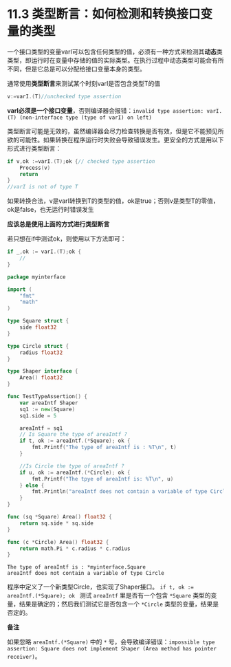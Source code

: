 # 11.3 类型断言：如何检测和转换接口变量的类型

一个接口类型的变量varI可以包含任何类型的值，必须有一种方式来检测其**动态**类类型，即运行时在变量中存储的值的实际类型。在执行过程中动态类型可能会有所不同，但是它总是可以分配给接口变量本身的类型。

通常使用**类型断言**来测试某个时刻varI是否包含类型T的值

```go
v:=varI.(T)//unchecked type assertion
```

**varI必须是一个接口变量**，否则编译器会报错：`invalid type assertion: varI.(T) (non-interface type (type of varI) on left)`

类型断言可能是无效的，虽然编译器会尽力检查转换是否有效，但是它不能预见所欲的可能性。如果转换在程序运行时失败会导致错误发生。更安全的方式是用以下形式进行类型断言：

```go
if v,ok :=varI.(T);ok {// checked type assertion
    Process(v)
    return 
}
//varI is not of type T
```

如果转换合法，v是varI转换到T的类型的值，ok是true；否则v是类型T的零值，ok是false，也无运行时错误发生

**应该总是使用上面的方式进行类型断言**

若只想在if中测试ok，则使用以下方法即可：

```go
if _,ok := varI.(T);ok {
	//
}
```

```go
package myinterface

import (
	"fmt"
	"math"
)

type Square struct {
	side float32
}

type Circle struct {
	radius float32
}

type Shaper interface {
	Area() float32
}

func TestTypeAssertion() {
	var areaIntf Shaper
	sq1 := new(Square)
	sq1.side = 5

	areaIntf = sq1
	// Is Square the type of areaIntf ?
	if t, ok := areaIntf.(*Square); ok {
		fmt.Printf("The type of areaIntf is : %T\n", t)
	}

	//Is Circle the type of areaIntf ?
	if u, ok := areaIntf.(*Circle); ok {
		fmt.Printf("The tpye of areaIntf is: %T\n", u)
	} else {
		fmt.Println("areaIntf does not contain a variable of type Circle")
	}
}

func (sq *Square) Area() float32 {
	return sq.side * sq.side
}

func (c *Circle) Area() float32 {
	return math.Pi * c.radius * c.radius
}

```

```
The type of areaIntf is : *myinterface.Square
areaIntf does not contain a variable of type Circle
```

程序中定义了一个新类型Circle，也实现了Shaper接口。 `if t, ok := areaIntf.(*Square); ok ` 测试 `areaIntf` 里是否有一个包含 `*Square` 类型的变量，结果是确定的；然后我们测试它是否包含一个 `*Circle` 类型的变量，结果是否定的。

**备注**

如果忽略 `areaIntf.(*Square)` 中的 `*` 号，会导致编译错误：`impossible type assertion: Square does not implement Shaper (Area method has pointer receiver)`。